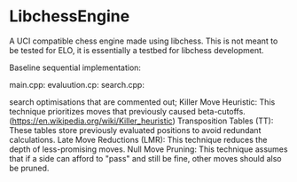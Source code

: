 # LibchessEngine
A UCI compatible chess engine made using libchess. This is not meant to be tested for ELO, it is essentially a testbed for libchess development.


Baseline sequential implementation: 

main.cpp: 
evaluution.cp: 
search.cpp: 


search optimisations that are commented out; 
Killer Move Heuristic: This technique prioritizes moves that previously caused beta-cutoffs. (https://en.wikipedia.org/wiki/Killer_heuristic) 
Transposition Tables (TT): These tables store previously evaluated positions to avoid redundant calculations.
Late Move Reductions (LMR): This technique reduces the depth of less-promising moves.
Null Move Pruning: This technique assumes that if a side can afford to "pass" and still be fine, other moves should also be pruned.